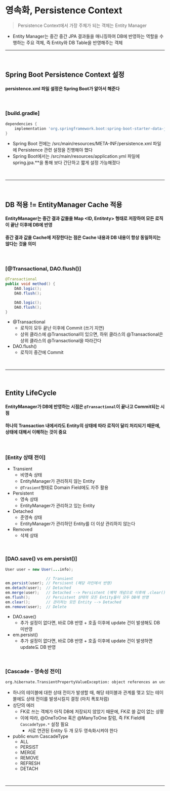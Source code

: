 # 영속화, Persistence Context
> Persistence Context에서 가장 주체가 되는 객체는 Entity Manager 
* Entity Manager는 중간 중간 JPA 결과들을 매니징하여 DB에 반영하는 역할을 수행하는 주요 객체, 즉 Entity와 DB Table을 반영해주는 객체

<hr>
<br>

## Spring Boot Persistence Context 설정
#### persistence.xml 파일 설정은 Spring Boot가 알아서 해준다

<br>

### [build.gradle]
```gradle
dependencies {
    implementation 'org.springframework.boot:spring-boot-starter-data-jpa'
}
```
* Spring Boot 전에는 /src/main/resources/META-INF/persistence.xml 파일에 Persistence 관련 설정을 진행해야 했다
* Spring Boot에서는 /src/main/resources/application.yml 파일에 spring.jpa.**을 통해 보다 간단하고 짧게 설정 가능해졌다

<br>
<hr>
<br>

## DB 적용 != EntityManager Cache 적용
#### EntityManager는 중간 결과 값들을 Map <ID, Entitnty> 형태로 저장하여 모든 로직이 끝난 이후에 DB에 반영
#### 중간 결과 값을 Cache에 저장한다는 점은 Cache 내용과 DB 내용이 항상 동일하지는 않다는 것을 의미

<br>

### [@Transactional, DAO.flush()]
```java
@Transactional
public void method() {
    DAO.logic();
    DAO.flush();
    
    DAO.logic();
    DAO.flush();
}
```
* @Transactional
  * 로직이 모두 끝난 이후에 Commit (쓰기 지연)
  * 상위 클라스에 @Transactional이 있으면, 하위 클라스의 @Transactional은 상위 클라스의 @Transactional을 따라간다
* DAO.flush()
  * 로직이 중간에 Commit

<br>
<hr>
<br>

## Entity LifeCycle
#### EntityManager가 DB에 반영하는 시점은 `@Transactional`이 끝나고 Commit되는 시점
#### 하나의 Transaction 내에서라도 Entity의 상태에 따라 로직이 달리 처리되기 때문에, 상태에 대해서 이해하는 것이 중요

<br>

### [Entity 상태 전이]
* Transient
  * 비영속 상태
  * EntityManager가 관리하지 않는 Entity
  * `@Trasient`형태로 Domain Field에도 자주 활용
* Persistent
  * 영속 상태
  * EntityManager가 관리하고 있는 Entity
* Detached
  * 준영속 상태
  * EntityManager가 관리하던 Entity를 더 이상 관리하지 않는다
* Removed
  * 삭제 상태

<br>

### [DAO.save() vs em.persist()]
```java
User user = new User(...info);

                  // Transient
em.persist(user); // Persisent (해당 라인에서 반영)
em.detach(user);  // Detached
em.merge(user);   // Detached --> Persistent (예약 개념으로 이후에 .clear()가 있으면 반영 X)
em.flush();       // Persistent 상태의 모든 Entity들이 모두 DB에 반영
em.clear();       // 관리하는 모든 Entity --> Detached
em.remove(user);  // Delete
```
* DAO.save()
  * 추가 설정이 없다면, 바로 DB 반영 + 호출 이후에 update 건이 발생해도 DB 미반영
* em.persist()
  * 추가 설정이 없다면, 바로 DB 반영 + 호출 이후에 update 건이 발생하면 update도 DB 반영

<br>

### [Cascade - 영속성 전이]
```bash
org.hibernate.TransientPropertyValueException: object references an unsaved transient instance - save the transient instance before flushing
```
* 하나의 테이블에 대한 상태 전이가 발생할 때, 해당 테이블과 관계를 맺고 있는 테이블에도 상태 전이를 발생시킬지 결정 (마치 폭포처럼)
* 상단의 에러
  * FK로 쓰는 객체가 아직 DB에 저장되지 않았기 때문에, FK로 쓸 값이 없는 상황
  * 이에 따라, @OneToOne 혹은 @ManyToOne 칼럼, 즉 FK Field에 `CascadeType.*` 설정 필요
    * 서로 연관된 Entity 두 개 모두 영속화시켜야 한다
* public enum CascadeType
  * ALL
  * PERSIST
  * MERGE
  * REMOVE
  * REFRESH
  * DETACH

<br>
<hr>
<br>

